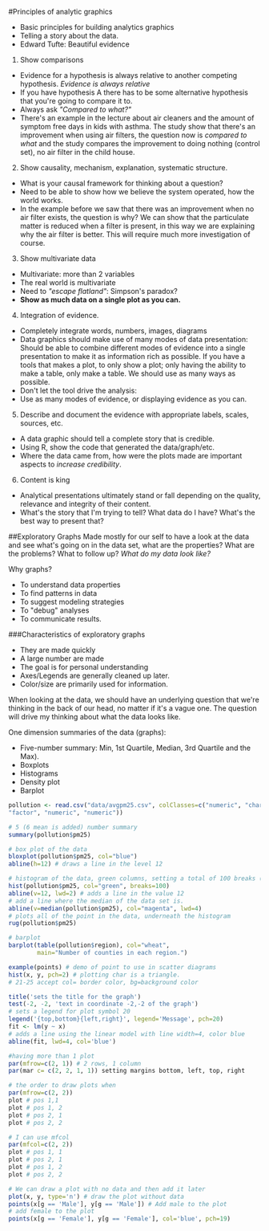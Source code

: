#Principles of analytic graphics
- Basic principles for building analytics graphics
- Telling a story about the data.
- Edward Tufte: Beautiful evidence

1. Show comparisons
- Evidence for a hypothesis is always relative to another competing hypothesis.
  *Evidence is always relative*
 - If you have hypothesis A there has to be some alternative hypothesis that
   you're going to compare it to.
- Always ask *"Compared to what?"*
- There's an example in the lecture about air cleaners and the amount of
  symptom free days in kids with asthma. The study show that there's an
improvement when using air filters, the question now is *compared to what* and
the study compares the improvement to doing nothing (control set), no air filter
in the child house.
2. Show causality, mechanism, explanation, systematic structure.
- What is your causal framework for thinking about a question?
- Need to be able to show how we believe the system operated, how the world
  works.
- In the example before we saw that there was an improvement when no air filter
  exists, the question is why? We can show that the particulate matter is
reduced when a filter is present, in this way we are explaining why the air
filter is better. This will require much more investigation of course.
3. Show multivariate data
- Multivariate: more than 2 variables
- The real world is multivariate
- Need to *"escape flatland"*:  Simpson's paradox?
- **Show as much data on a single plot as you can.**
4. Integration of evidence.
- Completely integrate words, numbers, images, diagrams
- Data graphics should make use of many modes of data presentation: Should be
  able to combine different modes of evidence into a single presentation to
  make it as information rich as possible. If you have a tools that makes a plot,
  to only show a plot; only having the ability to make a table, only make a table.
  We should use as many ways as possible.
- Don't let the tool drive the analysis: 
- Use as many modes of evidence, or displaying evidence as you can.
5. Describe and document the evidence with appropriate labels, scales, sources,
   etc. 
- A data graphic should tell a complete story that is credible.
- Using R, show the code that generated the data/graph/etc.
- Where the data came from, how were the plots made are important aspects to
  *increase credibility*.
6. Content is king
- Analytical presentations ultimately stand or fall depending on the quality,
  relevance and integrity of their content.
- What's the story that I'm trying to tell? What data do I have? What's the
  best way to present that?

##Exploratory Graphs
Made mostly for our self to have a look at the data and see what's going on in
the data set, what are the properties? What are the problems? What to follow up?
*What do my data look like?*

Why graphs?
- To understand data properties
- To find patterns in data
- To suggest modeling strategies
- To "debug" analyses
- To communicate results.

###Characteristics of exploratory graphs
- They are made quickly
- A large number are made
- The goal is for personal understanding
- Axes/Legends are generally cleaned up later.
- Color/size are primarily used for information.

When looking at the data, we should have an underlying question that we're
thinking in the back of our head, no matter if it's a vague one. The question
will drive my thinking about what the data looks like.

One dimension summaries of the data (graphs):
- Five-number summary: Min, 1st Quartile, Median, 3rd Quartile and the Max).
- Boxplots
- Histograms
- Density plot
- Barplot

```R
pollution <- read.csv("data/avgpm25.csv", colClasses=c("numeric", "character",
"factor", "numeric", "numeric"))

# 5 (6 mean is added) number summary
summary(pollution$pm25)

# box plot of the data
bloxplot(pollution$pm25, col="blue")
abline(h=12) # draws a line in the level 12

# histogram of the data, green columns, setting a total of 100 breaks (columns)
hist(pollution$pm25, col="green", breaks=100)
abline(v=12, lwd=2) # adds a line in the value 12
# add a line where the median of the data set is.
abline(v=median(pollution$pm25), col="magenta", lwd=4)
# plots all of the point in the data, underneath the histogram
rug(pollution$pm25)

# barplot
barplot(table(pollution$region), col="wheat",
        main="Number of counties in each region.")

example(points) # demo of point to use in scatter diagrams
hist(x, y, pch=2) # plotting char is a triangle.
# 21-25 accept col= border color, bg=background color

title('sets the title for the graph')
test(-2, -2, 'text in coordinate -2,-2 of the graph')
# sets a legend for plot symbol 20
legend('{top,bottom}{left,right}', legend='Message', pch=20) 
fit <- lm(y ~ x)
# adds a line using the linear model with line width=4, color blue
abline(fit, lwd=4, col='blue') 

#having more than 1 plot
par(mfrow=c(2, 1)) # 2 rows, 1 column
par(mar c= c(2, 2, 1, 1)) setting margins bottom, left, top, right

# the order to draw plots when
par(mfrow=c(2, 2))
plot # pos 1,1
plot # pos 1, 2
plot # pos 2, 1
plot # pos 2, 2

# I can use mfcol
par(mfcol=c(2, 2))
plot # pos 1, 1
plot # pos 2, 1
plot # pos 1, 2
plot # pos 2, 2

# We can draw a plot with no data and then add it later
plot(x, y, type='n') # draw the plot without data
points(x[g == 'Male'], y[g == 'Male']) # Add male to the plot
# add female to the plot
points(x[g == 'Female'], y[g == 'Female'], col='blue', pch=19)
```
